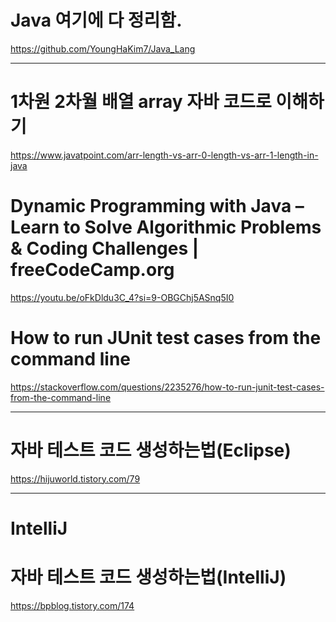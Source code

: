 # Java 여기에 다 정리함.

https://github.com/YoungHaKim7/Java_Lang

<hr>

# 1차원 2차월 배열 array 자바 코드로 이해하기

https://www.javatpoint.com/arr-length-vs-arr-0-length-vs-arr-1-length-in-java

# Dynamic Programming with Java – Learn to Solve Algorithmic Problems & Coding Challenges | freeCodeCamp.org
 
https://youtu.be/oFkDldu3C_4?si=9-OBGChj5ASnq5I0

# How to run JUnit test cases from the command line

https://stackoverflow.com/questions/2235276/how-to-run-junit-test-cases-from-the-command-line

<hr>

# 자바 테스트 코드 생성하는법(Eclipse)

https://hijuworld.tistory.com/79

<hr>

# IntelliJ

# 자바 테스트 코드 생성하는법(IntelliJ)

https://bpblog.tistory.com/174
